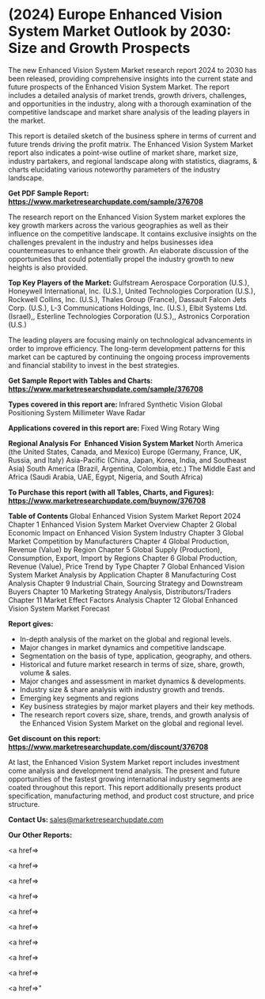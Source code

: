 # (2024) Europe Enhanced Vision System Market Outlook by 2030: Size and Growth Prospects

The new Enhanced Vision System Market research report 2024 to 2030 has been released, providing comprehensive insights into the current state and future prospects of the Enhanced Vision System Market. The report includes a detailed analysis of market trends, growth drivers, challenges, and opportunities in the industry, along with a thorough examination of the competitive landscape and market share analysis of the leading players in the market.

This report is detailed sketch of the business sphere in terms of current and future trends driving the profit matrix. The Enhanced Vision System Market report also indicates a point-wise outline of market share, market size, industry partakers, and regional landscape along with statistics, diagrams, &amp; charts elucidating various noteworthy parameters of the industry landscape.

<strong><b>Get PDF Sample Report: <a href=https://www.marketresearchupdate.com/sample/376708>https://www.marketresearchupdate.com/sample/376708</a></b></strong>

The research report on the Enhanced Vision System market explores the key growth markers across the various geographies as well as their influence on the competitive landscape. It contains exclusive insights on the challenges prevalent in the industry and helps businesses idea countermeasures to enhance their growth. An elaborate discussion of the opportunities that could potentially propel the industry growth to new heights is also provided.

<strong><b>Top Key Players of the Market:
</b></strong>Gulfstream Aerospace Corporation (U.S.), Honeywell International, Inc. (U.S.), United Technologies Corporation (U.S.), Rockwell Collins, Inc. (U.S.), Thales Group (France), Dassault Falcon Jets Corp. (U.S.), L-3 Communications Holdings, Inc. (U.S.), Elbit Systems Ltd. (Israel),, Esterline Technologies Corporation (U.S.),, Astronics Corporation (U.S.)<strong><b>
</b></strong>

The leading players are focusing mainly on technological advancements in order to improve efficiency. The long-term development patterns for this market can be captured by continuing the ongoing process improvements and financial stability to invest in the best strategies.

<strong><b>Get Sample Report with Tables and Charts: <a href=https://www.marketresearchupdate.com/sample/376708>https://www.marketresearchupdate.com/sample/376708</a></b></strong>

<strong><b>Types covered in this report are:
</b></strong>Infrared
Synthetic Vision
Global Positioning System
Millimeter Wave Radar<strong><b>
</b></strong>

<strong><b>Applications covered in this report are:
</b></strong>Fixed Wing
Rotary Wing<strong><b>
</b></strong>

<strong><b>Regional Analysis For  Enhanced Vision System Market</b></strong><strong><b>
</b></strong>North America (the United States, Canada, and Mexico)
Europe (Germany, France, UK, Russia, and Italy)
Asia-Pacific (China, Japan, Korea, India, and Southeast Asia)
South America (Brazil, Argentina, Colombia, etc.)
The Middle East and Africa (Saudi Arabia, UAE, Egypt, Nigeria, and South Africa)

<strong><b>To Purchase this report (with all Tables, Charts, and Figures): <a href=https://www.marketresearchupdate.com/buynow/376708>https://www.marketresearchupdate.com/buynow/376708</a></b></strong>

<strong><b>Table of Contents</b></strong><strong><b>
</b></strong>Global Enhanced Vision System Market Report 2024
Chapter 1 Enhanced Vision System Market Overview
Chapter 2 Global Economic Impact on Enhanced Vision System Industry
Chapter 3 Global Market Competition by Manufacturers
Chapter 4 Global Production, Revenue (Value) by Region
Chapter 5 Global Supply (Production), Consumption, Export, Import by Regions
Chapter 6 Global Production, Revenue (Value), Price Trend by Type
Chapter 7 Global Enhanced Vision System Market Analysis by Application
Chapter 8 Manufacturing Cost Analysis
Chapter 9 Industrial Chain, Sourcing Strategy and Downstream Buyers
Chapter 10 Marketing Strategy Analysis, Distributors/Traders
Chapter 11 Market Effect Factors Analysis
Chapter 12 Global Enhanced Vision System Market Forecast

<strong><b>Report gives:</b></strong>

- In-depth analysis of the market on the global and regional levels.
- Major changes in market dynamics and competitive landscape.
- Segmentation on the basis of type, application, geography, and others.
- Historical and future market research in terms of size, share, growth, volume &amp; sales.
- Major changes and assessment in market dynamics &amp; developments.
- Industry size &amp; share analysis with industry growth and trends.
- Emerging key segments and regions
- Key business strategies by major market players and their key methods.
- The research report covers size, share, trends, and growth analysis of the Enhanced Vision System Market on the global and regional level.

<strong><b>Get discount on this report: <a href=https://www.marketresearchupdate.com/discount/376708>https://www.marketresearchupdate.com/discount/376708</a></b></strong>

At last, the Enhanced Vision System Market report includes investment come analysis and development trend analysis. The present and future opportunities of the fastest growing international industry segments are coated throughout this report. This report additionally presents product specification, manufacturing method, and product cost structure, and price structure.

<strong><b>Contact Us:
</b></strong>sales@marketresearchupdate.com

<strong>Our Other Reports:</strong>

<a href=></a>

<a href=></a>

<a href=></a>

<a href=></a>

<a href=></a>

<a href=></a>

<a href=></a>

<a href=></a>

<a href=></a>

<a href=></a>"
